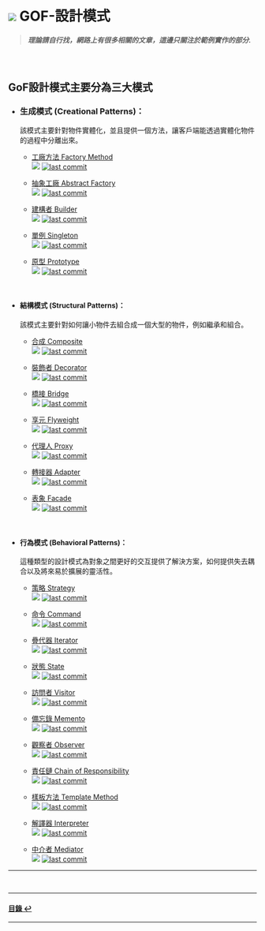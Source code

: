 # ![](https://drive.google.com/uc?id=10INx5_pkhMcYRdx_OO4rXNXxcsvPtBYq) GOF-設計模式

> ##### 理論請自行找，網路上有很多相關的文章，這邊只關注於範例實作的部分.

<br>

## GoF設計模式主要分為三大模式

- ### 生成模式 (Creational Patterns)：<br>
  該模式主要針對物件實體化，並且提供一個方法，讓客戶端能透過實體化物件的過程中分離出來。
    - [工廠方法 Factory Method](https://github.com/RC-Dev-Tech/design-pattern-factory-method)
    <br>![](https://img.shields.io/badge/c%2B%2B-v1.0-blue)
    [![last commit](https://img.shields.io/github/last-commit/RC-Dev-Tech/design-pattern-factory-method)]()
    
    - [抽象工廠 Abstract Factory](https://github.com/RC-Dev-Tech/design-pattern-abstract-factory)
    <br>![](https://img.shields.io/badge/c%2B%2B-v1.0-blue)
    [![last commit](https://img.shields.io/github/last-commit/RC-Dev-Tech/design-pattern-abstract-factory)]()

    - [建構者 Builder](https://github.com/RC-Dev-Tech/design-pattern-builder)
    <br>![](https://img.shields.io/badge/c%2B%2B-v0.0-blue)
    [![last commit](https://img.shields.io/github/last-commit/RC-Dev-Tech/design-pattern-builder)]()

    - [單例 Singleton](https://github.com/RC-Dev-Tech/design-pattern-singleton)
    <br>![](https://img.shields.io/badge/c%2B%2B-v0.0-blue)
    [![last commit](https://img.shields.io/github/last-commit/RC-Dev-Tech/design-pattern-singleton)]()

    - [原型 Prototype](https://github.com/RC-Dev-Tech/design-pattern-prototype)
    <br>![](https://img.shields.io/badge/c%2B%2B-v0.0-blue)
    [![last commit](https://img.shields.io/github/last-commit/RC-Dev-Tech/design-pattern-prototype)]()

<br>

- #### 結構模式 (Structural Patterns)：<br>
  該模式主要針對如何讓小物件去組合成一個大型的物件，例如繼承和組合。
    - [合成 Composite](https://github.com/RC-Dev-Tech/design-pattern-composite)
    <br>![](https://img.shields.io/badge/c%2B%2B-v0.0-blue)
    [![last commit](https://img.shields.io/github/last-commit/RC-Dev-Tech/design-pattern-composite)]()

    - [裝飾者 Decorator](https://github.com/RC-Dev-Tech/design-pattern-decorator)
    <br>![](https://img.shields.io/badge/c%2B%2B-v0.0-blue)
    [![last commit](https://img.shields.io/github/last-commit/RC-Dev-Tech/design-pattern-decorator)]()

    - [橋接 Bridge](https://github.com/RC-Dev-Tech/design-pattern-bridge)
    <br>![](https://img.shields.io/badge/c%2B%2B-v0.0-blue)
    [![last commit](https://img.shields.io/github/last-commit/RC-Dev-Tech/design-pattern-bridge)]()

    - [享元 Flyweight](https://github.com/RC-Dev-Tech/design-pattern-flyweight)
    <br>![](https://img.shields.io/badge/c%2B%2B-v0.0-blue)
    [![last commit](https://img.shields.io/github/last-commit/RC-Dev-Tech/design-pattern-flyweight)]()

    - [代理人 Proxy](https://github.com/RC-Dev-Tech/design-pattern-proxy)
    <br>![](https://img.shields.io/badge/c%2B%2B-v0.0-blue)
    [![last commit](https://img.shields.io/github/last-commit/RC-Dev-Tech/design-pattern-proxy)]()

    - [轉接器 Adapter](https://github.com/RC-Dev-Tech/design-pattern-adapter)
    <br>![](https://img.shields.io/badge/c%2B%2B-v0.0-blue)
    [![last commit](https://img.shields.io/github/last-commit/RC-Dev-Tech/design-pattern-adapter)]()

    - [表象 Facade](https://github.com/RC-Dev-Tech/design-pattern-facade)
    <br>![](https://img.shields.io/badge/c%2B%2B-v0.0-blue)
    [![last commit](https://img.shields.io/github/last-commit/RC-Dev-Tech/design-pattern-facade)]()

<br>

- #### 行為模式 (Behavioral Patterns)：<br>
  這種類型的設計模式為對象之間更好的交互提供了解決方案，如何提供失去耦合以及將來易於擴展的靈活性。
    - [策略 Strategy](https://github.com/RC-Dev-Tech/design-pattern-strategy)
    <br>![](https://img.shields.io/badge/c%2B%2B-v0.0-blue)
    [![last commit](https://img.shields.io/github/last-commit/RC-Dev-Tech/design-pattern-strategy)]()

    - [命令 Command](https://github.com/RC-Dev-Tech/design-pattern-command)
    <br>![](https://img.shields.io/badge/c%2B%2B-v0.0-blue)
    [![last commit](https://img.shields.io/github/last-commit/RC-Dev-Tech/design-pattern-command)]()

    - [疊代器 Iterator](https://github.com/RC-Dev-Tech/design-pattern-iterator)
    <br>![](https://img.shields.io/badge/c%2B%2B-v0.0-blue)
    [![last commit](https://img.shields.io/github/last-commit/RC-Dev-Tech/design-pattern-iterator)]()

    - [狀態 State](https://github.com/RC-Dev-Tech/design-pattern-state)
    <br>![](https://img.shields.io/badge/c%2B%2B-v0.0-blue)
    [![last commit](https://img.shields.io/github/last-commit/RC-Dev-Tech/design-pattern-state)]()

    - [訪問者 Visitor](https://github.com/RC-Dev-Tech/design-pattern-visitor)
    <br>![](https://img.shields.io/badge/c%2B%2B-v0.0-blue)
    [![last commit](https://img.shields.io/github/last-commit/RC-Dev-Tech/design-pattern-visitor)]()

    - [備忘錄 Memento](https://github.com/RC-Dev-Tech/design-pattern-memento)
    <br>![](https://img.shields.io/badge/c%2B%2B-v0.0-blue)
    [![last commit](https://img.shields.io/github/last-commit/RC-Dev-Tech/design-pattern-memento)]()

    - [觀察者 Observer](https://github.com/RC-Dev-Tech/design-pattern-observer)
    <br>![](https://img.shields.io/badge/c%2B%2B-v0.0-blue)
    [![last commit](https://img.shields.io/github/last-commit/RC-Dev-Tech/design-pattern-observer)]()

    - [責任鏈 Chain of Responsibility](https://github.com/RC-Dev-Tech/design-pattern-chain-of-responsibility)
    <br>![](https://img.shields.io/badge/c%2B%2B-v0.0-blue)
    [![last commit](https://img.shields.io/github/last-commit/RC-Dev-Tech/design-pattern-chain-of-responsibility)]()

    - [樣板方法 Template Method](https://github.com/RC-Dev-Tech/design-pattern-template-method)
    <br>![](https://img.shields.io/badge/c%2B%2B-v0.0-blue)
    [![last commit](https://img.shields.io/github/last-commit/RC-Dev-Tech/design-pattern-template-method)]()

    - [解譯器 Interpreter](https://github.com/RC-Dev-Tech/design-pattern-interpreter)
    <br>![](https://img.shields.io/badge/c%2B%2B-v0.0-blue)
    [![last commit](https://img.shields.io/github/last-commit/RC-Dev-Tech/design-pattern-interpreter)]()

    - [中介者 Mediator](https://github.com/RC-Dev-Tech/design-pattern-mediator)
    <br>![](https://img.shields.io/badge/c%2B%2B-v0.0-blue)
    [![last commit](https://img.shields.io/github/last-commit/RC-Dev-Tech/design-pattern-mediator)]()

---
<br>

---
<!--ts-->
#### [目錄 ↩](#GoF設計模式主要分為三大模式)
<!--te-->
---